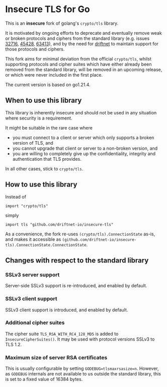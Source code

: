 # Insecure TLS for Go

This is an **insecure** fork of golang's `crypto/tls` library.

It is motivated by ongoing efforts to deprecate and eventually remove weak or broken protocols and ciphers from the standard library (e.g. issues [32716](https://github.com/golang/go/issues/32716), [45428](https://github.com/golang/go/issues/45428), [63413](https://github.com/golang/go/issues/63413)), and by the need for [driftnet](https://driftnet.io) to maintain support for those protocols and ciphers.

This fork aims for minimal deviation from the official `crypto/tls`, whilst supporting protocols and cipher suites which have either already been removed from the standard library, will be removed in an upcoming release, or which were never included in the first place.

The current version is based on go1.21.4.


## When to use this library

This library is inherently insecure and should not be used in any situation where security is a requirement.

It might be suitable in the rare case where

  * you must connect to a client or server which only supports a broken version of TLS, and
  * you cannot upgrade that client or server to a non-broken version, and
  * you are willing to completely give up the confidentiality, integrity and authentication that TLS provides.

In all other cases, stick to `crypto/tls`.


## How to use this library

Instead of

```
import "crypto/tls"
```

simply

```
import tls "github.com/driftnet-io/insecure-tls"
```

As a convenience, the fork re-uses `(crypto/tls).ConnectionState` as-is, and makes it accessible as `(github.com/driftnet-io/insecure-tls).ConnectionState.ConnectionState`.


## Changes with respect to the standard library

### SSLv3 server support

Server-side SSLv3 support is re-introduced, and enabled by default.

### SSLv3 client support

SSLv3 client support is introduced, and enabled by default.

### Additional cipher suites

The cipher suite `TLS_RSA_WITH_RC4_128_MD5` is added to `InsecureCipherSuites()`. It may be used with protocol versions SSLv3 to TLS 1.2.

### Maximum size of server RSA certificates

This is usually configurable by setting `GODEBUG=tlsmaxrsasize=n`. However, as `GODEBUG` internals are not available to us outside the standard library, this is set to a fixed value of 16384 bytes.
